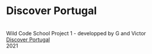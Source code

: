 <h1>Discover Portugal</h1>
</br>
Wild Code School Project 1 - developped by G and Victor
</br>
<a href="https://discover-portugal.github.io/DiscoverPortugal/">Discover Portugal</a>
</br>
2021
